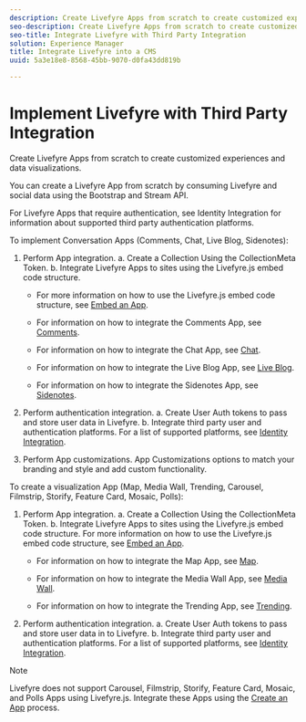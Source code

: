 ```yaml
---
description: Create Livefyre Apps from scratch to create customized experiences and data visualizations.
seo-description: Create Livefyre Apps from scratch to create customized experiences and data visualizations.
seo-title: Integrate Livefyre with Third Party Integration
solution: Experience Manager
title: Integrate Livefyre into a CMS
uuid: 5a3e18e8-8568-45bb-9070-d0fa43dd819b

---
```


# Implement Livefyre with Third Party Integration

Create Livefyre Apps from scratch to create customized experiences and data visualizations.

You can create a Livefyre App from scratch by consuming Livefyre and social data using the Bootstrap and Stream API.

For Livefyre Apps that require authentication, see Identity Integration for information about supported third party authentication platforms.

To implement Conversation Apps (Comments, Chat, Live Blog, Sidenotes):

1. Perform App integration.
  a. Create a Collection Using the CollectionMeta Token.
  b. Integrate Livefyre Apps to sites using the Livefyre.js embed code structure. 

    * For more information on how to use the Livefyre.js embed code structure, see [Embed an App](/help/implementation/c-getting-started/c-implementation-process/c-using-livefyre.js-to-create-customize-and-use-apps-on-your-site.md).
  
    * For information on how to integrate the Comments App, see [Comments](/help/using/c-about-apps/c-comments/c-comments.md).
  
    * For information on how to integrate the Chat App, see [Chat](/help/using/c-about-apps/c-chat-app/c-chat-app.md).
  
    * For information on how to integrate the Live Blog App, see [Live Blog](/help/using/c-about-apps/c-liveblog-app/c-liveblog-app.md).
  
    * For information on how to integrate the Sidenotes App, see [Sidenotes](/help/using/c-about-apps/c-sidenotes-app/c-sidenotes-app.md).

1. Perform authentication integration.
  a. Create User Auth tokens to pass and store user data in Livefyre.
  b. Integrate third party user and authentication platforms. For a list of supported platforms, see [Identity Integration](help/implementation/t-about-identity-integration/t-about-identity-integration.md).

1. Perform App customizations. App Customizations options to match your branding and style and add custom functionality.

To create a visualization App (Map, Media Wall, Trending, Carousel, Filmstrip, Storify, Feature Card, Mosaic, Polls):

1. Perform App integration.
  a. Create a Collection Using the CollectionMeta Token.
  b. Integrate Livefyre Apps to sites using the Livefyre.js embed code structure. For more information on how to use the Livefyre.js embed code structure, see [Embed an App](/help/implementation/c-getting-started/c-implementation-process/c-using-livefyre.js-to-create-customize-and-use-apps-on-your-site.md).

    * For information on how to integrate the Map App, see [Map](/help/using/c-about-apps/c-map-app/c-map-app.md).

    * For information on how to integrate the Media Wall App, see [Media Wall](/help/using/c-about-apps/c-media-wall-app/c-media-wall-app.md).

    * For information on how to integrate the Trending App, see [Trending](/help/using/c-about-apps/c-trending-app/c-trending-app.md).

1. Perform authentication integration.
 a. Create User Auth tokens to pass and store user data in to Livefyre.
 b. Integrate third party user and authentication platforms. For a list of supported platforms, see [Identity Integration](help/implementation/t-about-identity-integration/t-about-identity-integration.md).

>[!NOTE]
>
>Livefyre does not support Carousel, Filmstrip, Storify, Feature Card, Mosaic, and Polls Apps using Livefyre.js.
Integrate these Apps using the [Create an App](/help/using/c-about-apps/c-create-an-app.md) process.